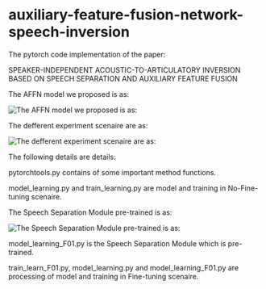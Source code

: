 # auxiliary-feature-fusion-network-speech-inversion

The pytorch code implementation of the paper: 

SPEAKER-INDEPENDENT ACOUSTIC-TO-ARTICULATORY INVERSION BASED ON SPEECH SEPARATION AND AUXILIARY FEATURE FUSION

The AFFN model we proposed is as:

![The AFFN model we proposed is as:](https://github.com/JeSuisUnProgrammeur/auxiliary-feature-fusion-network-speech-inversion-/blob/main/figure1.jpg)


The defferent experiment scenaire are as:

![The defferent experiment scenaire are as:](https://github.com/JeSuisUnProgrammeur/auxiliary-feature-fusion-network-speech-inversion-/blob/main/Experimentsetting.png)



The following details are details:

pytorchtools.py contains of some important method functions.

model_learning.py and train_learning.py are model and training in No-Fine-tuning scenaire.

The Speech Separation Module pre-trained is as:

![The Speech Separation Module pre-trained is as:](https://github.com/JeSuisUnProgrammeur/auxiliary-feature-fusion-network-speech-inversion-/blob/main/figure3.jpg)


model_learning_F01.py is the Speech Separation Module which is pre-trained.

train_learn_F01.py, model_learning.py and model_learning_F01.py are processing of model and training in Fine-tuning scenaire.
